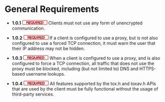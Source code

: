 General Requirements
====================

- **1.0.1** ![](/badge/req.png) Clients must not use any form of unencrypted
  communication.

- **1.0.2** ![](/badge/req.png) If a client is configured to use a proxy, but is not also
  configured to use a forced TCP connection, it must warn the user that their
  IP address may not be hidden.

- **1.0.3** ![](/badge/req.png) When a client is configured to use a proxy, and is also
  configured to force a TCP connection, all traffic that does not use the proxy
  must be blocked, including (but not limited to) DNS and HTTPS-based username
  lookups.

- **1.0.4** ![](/badge/req.png) All features supported by the tox.h and toxav.h APIs that
  are used by the client must be fully functional without the usage of
  third-party services.

